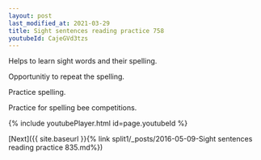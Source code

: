 ```yaml
---
layout: post
last_modified_at: 2021-03-29
title: Sight sentences reading practice 758
youtubeId: CajeGVd3tzs
---
```

 
 
Helps to learn sight words and their spelling.

Opportunitiy to repeat the spelling. 

Practice spelling. 
 
Practice for spelling bee competitions. 
 
{% include youtubePlayer.html id=page.youtubeId %}
 
 

[Next]({{ site.baseurl }}{% link  split1/_posts/2016-05-09-Sight sentences reading practice 835.md%})
 
